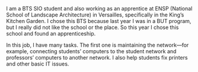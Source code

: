 I am a BTS SIO student and also working as an apprentice at ENSP (National School of Landscape Architecture) in Versailles, specifically in the King’s Kitchen Garden. I chose this BTS because last year I was in a BUT program, but I really did not like the school or the place. So this year I chose this school and found an apprenticeship.

In this job, I have many tasks. The first one is maintaining the network—for example, connecting students’ computers to the student network and professors’ computers to another network. I also help students fix printers and other basic IT issues.